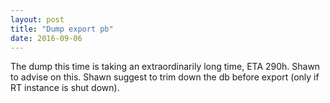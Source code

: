 ```yaml
---
layout: post
title: "Dump export pb"
date: 2016-09-06
---
```


The dump this time is taking an extraordinarily long time, ETA 290h. Shawn to advise on this. Shawn suggest to trim down the db before export (only if RT instance is shut down).

